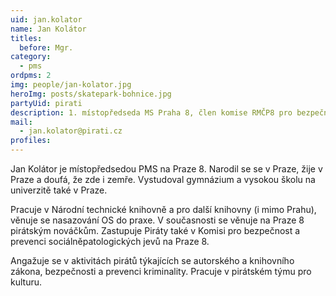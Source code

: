 ```yaml
---
uid: jan.kolator
name: Jan Kolátor
titles:
  before: Mgr.
category:  
  - pms
ordpms: 2
img: people/jan-kolator.jpg 
heroImg: posts/skatepark-bohnice.jpg
partyUid: pirati
description: 1. místopředseda MS Praha 8, člen komise RMČP8 pro bezpečnost a prevenci sociálněpatologických jevů
mail: 
  - jan.kolator@pirati.cz
profiles:
---
```


Jan Kolátor je místopředsedou PMS na Praze 8. Narodil se se v Praze, žije v Praze a doufá, že zde i zemře. Vystudoval gymnázium a vysokou školu na univerzitě také v Praze.

Pracuje v Národní technické knihovně a pro další knihovny (i mimo Prahu), věnuje se nasazování OS do praxe. V současnosti se věnuje na Praze 8 pirátským nováčkům. Zastupuje Piráty také v Komisi pro bezpečnost a prevenci sociálněpatologických jevů na Praze 8.

Angažuje se v aktivitách pirátů týkajících se autorského a knihovního zákona, bezpečnosti a prevenci kriminality. Pracuje v pirátském týmu pro kulturu.
